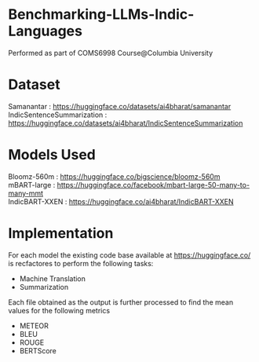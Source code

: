 # Benchmarking-LLMs-Indic-Languages
Performed as part of COMS6998 Course@Columbia University 

# Dataset
Samanantar : https://huggingface.co/datasets/ai4bharat/samanantar <br/>
IndicSentenceSummarization : https://huggingface.co/datasets/ai4bharat/IndicSentenceSummarization

# Models Used
Bloomz-560m : https://huggingface.co/bigscience/bloomz-560m <br/>
mBART-large : https://huggingface.co/facebook/mbart-large-50-many-to-many-mmt <br/>
IndicBART-XXEN : https://huggingface.co/ai4bharat/IndicBART-XXEN

# Implementation
For each model the existing code base available at https://huggingface.co/ is recfactores to perform the following tasks: <br/>
- Machine Translation <br/>
- Summarization

Each file obtained as the output is further processed to find the mean values for the following metrics <br/>
- METEOR
- BLEU
- ROUGE
- BERTScore

